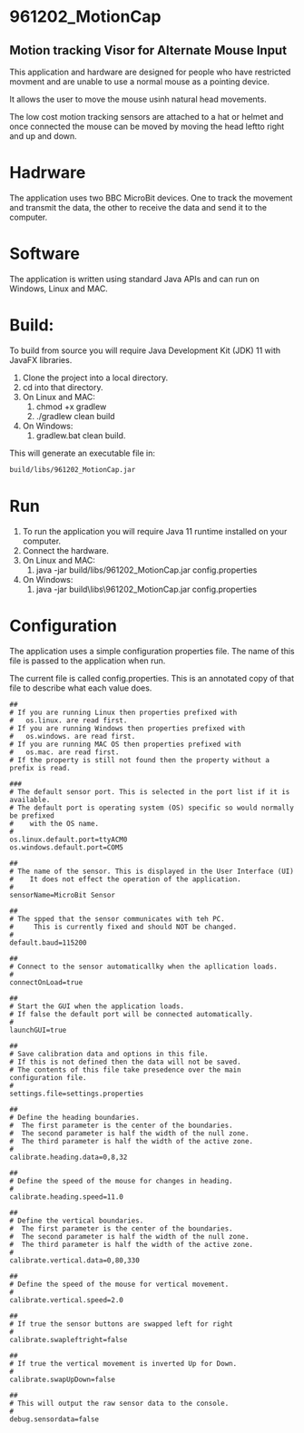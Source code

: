# 961202_MotionCap
## Motion tracking Visor for Alternate Mouse Input

This application and hardware are designed for people who have restricted movment and are unable to use a normal mouse as a pointing device.

It allows the user to move the mouse usinh natural head movements.

The low cost motion tracking sensors are attached to a hat or helmet and once connected the mouse can be moved by moving the head leftto right and up and down.

# Hadrware
The application uses two BBC MicroBit devices. One to track the movement and transmit the data, the other to receive the data and send it to the computer.

# Software
The application is written using standard Java APIs and can run on Windows, Linux and MAC.

# Build:
To build from source you will require Java Development Kit (JDK) 11 with JavaFX libraries.

1. Clone the project into a local directory.
2. cd into that directory.
3. On Linux and MAC:
   1. chmod +x gradlew
   2. ./gradlew clean build
4. On Windows:
   1. gradlew.bat clean build.

This will generate an executable file in:
```bash
build/libs/961202_MotionCap.jar
```
# Run
1. To run the application you will require Java 11 runtime installed on your computer.
2. Connect the hardware.
1. On Linux and MAC:
   1. java -jar build/libs/961202_MotionCap.jar config.properties
2. On Windows:
   1. java -jar build\libs\961202_MotionCap.jar config.properties

# Configuration
The application uses a simple configuration properties file. The name of this file is passed to the application when run.

The current file is called config.properties. This is an annotated copy of that file to describe what each value does.

```properties
##
# If you are running Linux then properties prefixed with 
#   os.linux. are read first.
# If you are running Windows then properties prefixed with 
#   os.windows. are read first.
# If you are running MAC OS then properties prefixed with 
#   os.mac. are read first.
# If the property is still not found then the property without a prefix is read.

###
# The default sensor port. This is selected in the port list if it is available.
# The default port is operating system (OS) specific so would normally be prefixed
#    with the OS name.
#
os.linux.default.port=ttyACM0
os.windows.default.port=COM5

##
# The name of the sensor. This is displayed in the User Interface (UI)
#    It does not effect the operation of the application.
#
sensorName=MicroBit Sensor

##
# The spped that the sensor communicates with teh PC. 
#     This is currently fixed and should NOT be changed.
#
default.baud=115200

##
# Connect to the sensor automaticallky when the apllication loads.
#
connectOnLoad=true

##
# Start the GUI when the application loads.
# If false the default port will be connected automatically.
#
launchGUI=true

##
# Save calibration data and options in this file.
# If this is not defined then the data will not be saved.
# The contents of this file take presedence over the main configuration file.
#
settings.file=settings.properties

##
# Define the heading boundaries.
#  The first parameter is the center of the boundaries.
#  The second parameter is half the width of the null zone.
#  The third parameter is half the width of the active zone.
#
calibrate.heading.data=0,8,32

##
# Define the speed of the mouse for changes in heading.
#
calibrate.heading.speed=11.0

##
# Define the vertical boundaries.
#  The first parameter is the center of the boundaries.
#  The second parameter is half the width of the null zone.
#  The third parameter is half the width of the active zone.
#
calibrate.vertical.data=0,80,330

##
# Define the speed of the mouse for vertical movement.
#
calibrate.vertical.speed=2.0

##
# If true the sensor buttons are swapped left for right
#
calibrate.swapleftright=false

##
# If true the vertical movement is inverted Up for Down.
#
calibrate.swapUpDown=false

##
# This will output the raw sensor data to the console.
#
debug.sensordata=false
```
